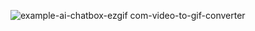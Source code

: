 ![example-ai-chatbox-ezgif com-video-to-gif-converter](https://github.com/nathannewyen/rust-openai-chatbox/assets/21167307/6bfa4854-8a19-4272-af9e-b684ec8f9ad7)
